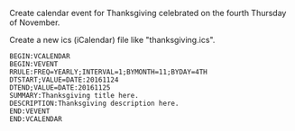 Create calendar event for Thanksgiving celebrated on the fourth Thursday of November.

Create a new ics (iCalendar) file like "thanksgiving.ics".
```
BEGIN:VCALENDAR
BEGIN:VEVENT
RRULE:FREQ=YEARLY;INTERVAL=1;BYMONTH=11;BYDAY=4TH
DTSTART;VALUE=DATE:20161124
DTEND;VALUE=DATE:20161125
SUMMARY:Thanksgiving title here.
DESCRIPTION:Thanksgiving description here.
END:VEVENT
END:VCALENDAR
```